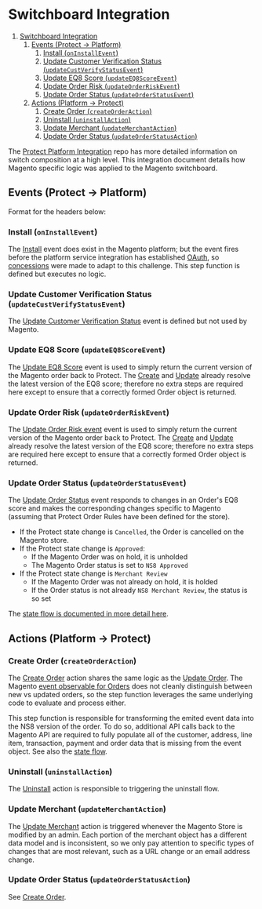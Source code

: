 # Switchboard Integration

1. [Switchboard Integration](#switchboard-integration)
   1. [Events (Protect -> Platform)](#events-protect---platform)
      1. [Install (`onInstallEvent`)](#install-oninstallevent)
      1. [Update Customer Verification Status (`updateCustVerifyStatusEvent`)](#update-customer-verification-status-updatecustverifystatusevent)
      1. [Update EQ8 Score (`updateEQ8ScoreEvent`)](#update-eq8-score-updateeq8scoreevent)
      1. [Update Order Risk (`updateOrderRiskEvent`)](#update-order-risk-updateorderriskevent)
      1. [Update Order Status (`updateOrderStatusEvent`)](#update-order-status-updateorderstatusevent)
   1. [Actions (Platform -> Protect)](#actions-platform---protect)
      1. [Create Order (`createOrderAction`)](#create-order-createorderaction)
      1. [Uninstall (`uninstallAction`)](#uninstall-uninstallaction)
      1. [Update Merchant (`updateMerchantAction`)](#update-merchant-updatemerchantaction)
      1. [Update Order Status (`updateOrderStatusAction`)](#update-order-status-updateorderstatusaction)

The [Protect Platform Integration](https://github.com/ns8inc/protect-integration-docs/blob/master/public/en/platform/protect-integration-docs/switchboards.md) repo has more detailed information on switch composition at a high level. This integration document details how Magento specific logic was applied to the Magento switchboard.

## Events (Protect -> Platform)

Format for the headers below:

### Install (`onInstallEvent`)

The [Install](../../../../switchboard/switches/OnInstallEventStep.ts) event does exist in the Magento platform; but the event fires before the platform service integration has established [OAuth](integration_oauth.md), so [concessions](integration_magento_concessions.md) were made to adapt to this challenge. This step function is defined but executes no logic.

### Update Customer Verification Status (`updateCustVerifyStatusEvent`)

The [Update Customer Verification Status](../../../../switchboard/switches/UpdateCustVerifyStatusEventStep.ts) event is defined but not used by Magento.

### Update EQ8 Score (`updateEQ8ScoreEvent`)

The [Update EQ8 Score](../../../../switchboard/switches/UpdateEQ8ScoreEventStep.ts) event is used to simply return the current version of the Magento order back to Protect. The [Create](#create-order-createorderaction) and [Update](#update-order-status-updateorderstatusevent) already resolve the latest version of the EQ8 score; therefore no extra steps are required here except to ensure that a correctly formed Order object is returned.

### Update Order Risk (`updateOrderRiskEvent`)

The [Update Order Risk event](../../../../switchboard/switches/UpdateOrderRiskEventStep.ts) event is used to simply return the current version of the Magento order back to Protect. The [Create](#create-order-createorderaction) and [Update](#update-order-status-updateorderstatusevent) already resolve the latest version of the EQ8 score; therefore no extra steps are required here except to ensure that a correctly formed Order object is returned.

### Update Order Status (`updateOrderStatusEvent`)

The [Update Order Status](../../../../switchboard/switches/UpdateOrderStatusEventStep.ts) event responds to changes in an Order's EQ8 score and makes the corresponding changes specific to Magento (assuming that Protect Order Rules have been defined for the store).

* If the Protect state change is `Cancelled`, the Order is cancelled on the Magento store.
* If the Protect state change is `Approved`:
  * If the Magento Order was on hold, it is unholded
  * The Magento Order status is set to `NS8 Approved`
* If the Protect state change is `Merchant Review`
  * If the Magento Order was not already on hold, it is holded
  * If the Order status is not already `NS8 Merchant Review`, the status is so set

The [state flow is documented in more detail here](integration_order_state_changes.md).

## Actions (Platform -> Protect)

### Create Order (`createOrderAction`)

The [Create Order](../../../../switchboard/switches/CreateOrderActionStep.ts) action shares the same logic as the [Update Order](../../../../switchboard/switches/UpdateOrderStatusActionStep.ts). The Magento [event observable for Orders](../../../../module/Observer/OrderUpdate.php) does not cleanly distinguish between new vs updated orders, so the step function leverages the same underlying code to evaluate and process either.

This step function is responsible for transforming the emited event data into the NS8 version of the order. To do so, additional API calls back to the Magento API are required to fully populate all of the customer, address, line item, transaction, payment and order data that is missing from the event object. See also the [state flow](integration_order_state_changes.md).

### Uninstall (`uninstallAction`)

The [Uninstall](../../../../switchboard/switches/UninstallActionStep.ts) action is responsible to triggering the uninstall flow.

### Update Merchant (`updateMerchantAction`)

The [Update Merchant](../../../../switchboard/switches/UpdateMerchantActionStep.ts) action is triggered whenever the Magento Store is modified by an admin. Each portion of the merchant object has a different data model and is inconsistent, so we only pay attention to specific types of changes that are most relevant, such as a URL change or an email address change.

### Update Order Status (`updateOrderStatusAction`)

See [Create Order](../../../../switchboard/switches/CreateOrderActionStep.ts).

